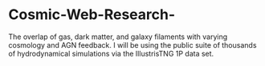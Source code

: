 # Cosmic-Web-Research-
The overlap of gas, dark matter, and galaxy filaments with varying cosmology and AGN feedback. I will be using the public suite of thousands of hydrodynamical simulations via the IllustrisTNG 1P data set.
